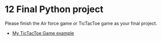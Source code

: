 # 12 Final Python project

Please finish the Air force game or TicTacToe game as your final project.

- [My TicTacToe Game example](https://github.com/stoneskin/stoneskin.github.io/tree/master/python/2_LearnPython/codes/TicTacToe)
